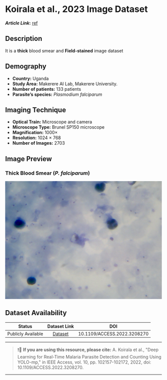 # **Koirala et al., 2023 Image Dataset**  
**_Article Link_:** [ref](https://ieeexplore.ieee.org/document/9896857/)

## **Description**
It is a **thick** blood smear and **Field-stained** image dataset 

## **Demography**
+ **Country:** Uganda
+ **Study Area:** Makerere AI Lab, Makerere University.
+ **Number of patients:** 133 patients
+ **Parasite’s species:** _Plasmodium falciparum_


## **Imaging Technique**
+ **Optical Train:** Microscope and camera
+ **Microscope Type:** Brunel SP150 microscope
+ **Magnification:** 1000×
+ **Resolution:** 1024 × 768 
+ **Number of Images:** 2703


## **Image Preview**
### **Thick Blood Smear (_P. falciparum_)**
![Figure 2](https://github.com/ItunuIsewon/Malaria-Blood-Smear-Images/blob/main/Images/Koirala%20et%20al..jpg)


## **Dataset Availability**
|**Status**|**Dataset Link**|**DOI**|
|:---:|:---:|:---:|
|Publicly Available| [Dataset](https://air.ug/microscopy_dataset/)| 10.1109/ACCESS.2022.3208270|

---
>
> ❗🛑 **If you are using this resource, please cite:** A. Koirala et al., "Deep Learning for Real-Time Malaria Parasite Detection and Counting Using YOLO-mp," in IEEE Access, vol. 10, pp. 102157-102172, 2022, doi: 10.1109/ACCESS.2022.3208270.
>
---
